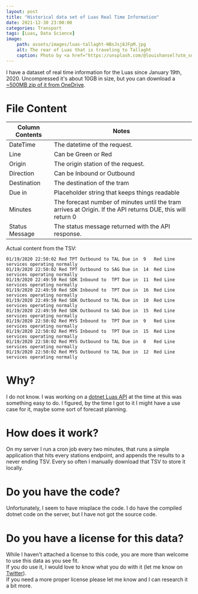 ```yaml
---
layout: post
title: "Historical data set of Luas Real Time Information"
date: 2021-12-30 23:00:00
categories: Transport
tags: [Luas, Data Science]
image:
    path: assets/images/luas-tallaght-NBsJsj8JFpM.jpg
    alt: The rear of Luas that is traveling to Tallaght
    caption: Photo by <a href="https://unsplash.com/@louishansel?utm_source=unsplash&amp;utm_medium=referral&amp;utm_content=creditCopyText">Louis Hansel</a> on <a href="/s/photos/tram-dublin?utm_source=unsplash&amp;utm_medium=referral&amp;utm_content=creditCopyText">Unsplash</a>
---
```


I have a dataset of real time information for the Luas since January 19th, 2020. Uncompressed it's about 10GB in size, but you can download a [~500MB zip of it from OneDrive](https://1drv.ms/u/s!Ao1lhPpLA9U7grp3-7uvVIv07BLmyQ?e=103HsN).

# File Content

| Column Contents | Notes                                              |
| --------------- | -------------------------------------------------- |
| DateTime        | The datetime of the request.                       |
| Line            | Can be Green or Red                                |
| Origin          | The origin station of the request.                 |
| Direction       | Can be Inbound or Outbound                         |
| Destination     | The destination of the tram                        |
| Due in          | Placeholder string that keeps things readable      |
| Minutes         | The forecast number of minutes until the tram arrives at Origin. If the API returns DUE, this will return 0 |
| Status Message  | The status message returned with the API response. |

Actual content from the TSV:
```tsv
01/19/2020 22:50:02	Red	TPT	Outbound to	TAL	Due in	9	Red Line services operating normally
01/19/2020 22:50:02	Red	TPT	Outbound to	SAG	Due in	14	Red Line services operating normally
01/19/2020 22:49:59	Red	SDK	Inbound to	TPT	Due in	11	Red Line services operating normally
01/19/2020 22:49:59	Red	SDK	Inbound to	TPT	Due in	16	Red Line services operating normally
01/19/2020 22:49:59	Red	SDK	Outbound to	TAL	Due in	10	Red Line services operating normally
01/19/2020 22:49:59	Red	SDK	Outbound to	SAG	Due in	15	Red Line services operating normally
01/19/2020 22:50:02	Red	MYS	Inbound to	TPT	Due in	9	Red Line services operating normally
01/19/2020 22:50:02	Red	MYS	Inbound to	TPT	Due in	15	Red Line services operating normally
01/19/2020 22:50:02	Red	MYS	Outbound to	TAL	Due in	0	Red Line services operating normally
01/19/2020 22:50:02	Red	MYS	Outbound to	TAL	Due in	12	Red Line services operating normally
```

# Why? 
I do not know. I was working on a [dotnet Luas API](https://github.com/eoinobrien/luas-api-dotnet) at the time at this was something easy to do. I figured, by the time I got to it I might have a use case for it, maybe some sort of forecast planning. 

# How does it work?
On my server I run a cron job every two minutes, that runs a simple application that hits every stations endpoint, and appends the results to a never ending TSV. Every so often I manually download that TSV to store it locally.

# Do you have the code?
Unfortunately, I seem to have misplace the code. I do have the compiled dotnet code on the server, but I have not got the source code.

# Do you have a license for this data?
While I haven't attached a license to this code, you are more than welcome to use this data as you see fit.  
If you do use it, I would love to know what you do with it (let me know on [Twitter](https://twitter.com/iameoinobrien)).  
If you need a more proper license please let me know and I can research it a bit more.